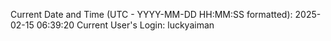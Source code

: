 Current Date and Time (UTC - YYYY-MM-DD HH:MM:SS formatted): 2025-02-15 06:39:20
Current User's Login: luckyaiman
